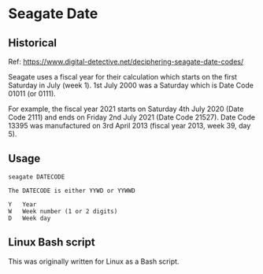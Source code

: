 # Seagate Date

## Historical

Ref: https://www.digital-detective.net/deciphering-seagate-date-codes/

Seagate uses a fiscal year for their calculation which starts on the first Saturday in July (week 1).
1st July 2000 was a Saturday which is Date Code 01011 (or 0111).

For example, the fiscal year 2021 starts on Saturday 4th July 2020 (Date Code 2111) and ends on Friday 2nd July 2021 (Date Code 21527).
Date Code 13395 was manufactured on 3rd April 2013 (fiscal year 2013, week 39, day 5).

## Usage
```
seagate DATECODE

The DATECODE is either YYWD or YYWWD

Y	Year
W	Week number (1 or 2 digits)
D	Week day
```

## Linux Bash script
This was originally written for Linux as a Bash script.
